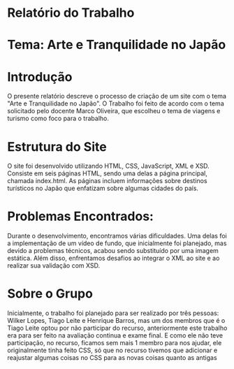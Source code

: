 # Relatório do Trabalho
# Tema: Arte e Tranquilidade no Japão

# Introdução
O presente relatório descreve o processo de criação de um site com o tema "Arte e Tranquilidade no Japão". O Trabalho foi feito de acordo com o tema solicitado pelo docente Marco Oliveira, que escolheu o tema de viagens e turismo como foco para o trabalho.
# Estrutura do Site
O site foi desenvolvido utilizando HTML, CSS, JavaScript, XML e XSD. Consiste em seis páginas HTML, sendo uma delas a página principal, chamada index.html. As páginas incluem informações sobre destinos turísticos no Japão que enfatizam sobre algumas cidades do país.

# Problemas Encontrados:
Durante o desenvolvimento, encontramos várias dificuldades. Uma delas foi a implementação de um vídeo de fundo, que inicialmente foi planejado, mas devido a problemas técnicos, acabou sendo substituído por uma imagem estática. Além disso, enfrentamos desafios ao integrar o XML ao site e ao realizar sua validação com XSD.

# Sobre o Grupo
Inicialmente, o trabalho foi planejado para ser realizado por três pessoas: Wilker Lopes, Tiago Leite e Henrique Barros, mas um dos membros que é o Tiago Leite optou por não participar do recurso, anteriormente este trabalho era para ser feito na avaliação continua e exame final. E como ele não teve participação, no recurso, ficamos sem mais 1 membro para nos ajudar, ele originalmente tinha feito CSS, só que no recurso tivemos que adicionar e reajustar algumas coisas no CSS para as novas coisas quanto as antigas
